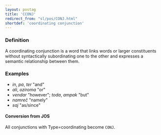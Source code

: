 ```yaml
---
layout: postag
title: 'CCONJ'
redirect_from: "sl/pos/CONJ.html"
shortdef: 'coordinating conjunction'
---
```


### Definition

A coordinating conjunction is a word that links words or larger constituents without syntactically subordinating one to the other and expresses a semantic relationship between them.

### Examples

- _in_, _pa_, _ter_ "and"
- _ali_, _oziroma_ "or"
- _vendar_ "however"; _toda_, _ampak_ "but"
- _namreč_ "namely"
- _saj_ "as/since"

#### Conversion from JOS

All conjunctions with Type=coordinating become `CONJ`.

